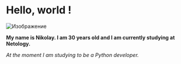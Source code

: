 # Hello, world !

![Изображение](https://i.pinimg.com/564x/c8/44/50/c8445097097de881d78a24302ae5492e.jpg)

**My name is Nikolay. I am 30 years old and I am currently studying at Netology.**

_At the moment I am studying to be a Python developer._


